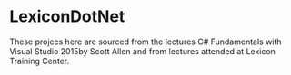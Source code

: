 # LexiconDotNet
These projecs here are sourced from the lectures C# Fundamentals with Visual Studio 2015by Scott Allen and from lectures attended 
at Lexicon Training Center.
